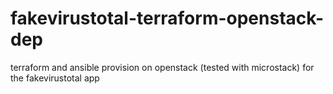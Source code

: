 # fakevirustotal-terraform-openstack-dep
terraform and ansible provision on openstack (tested with microstack) for the fakevirustotal app
